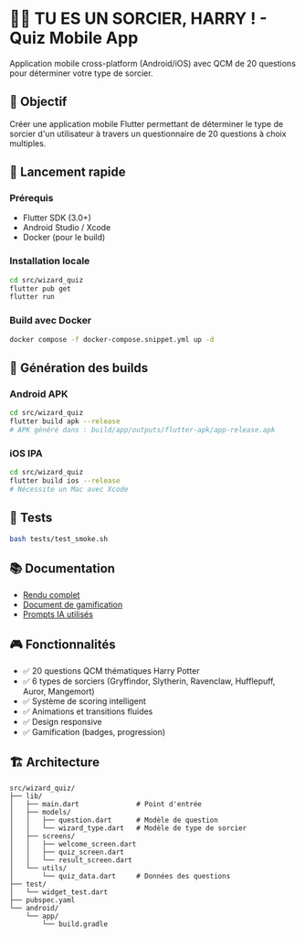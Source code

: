 # 🧙‍♂️ TU ES UN SORCIER, HARRY ! - Quiz Mobile App

Application mobile cross-platform (Android/iOS) avec QCM de 20 questions pour déterminer votre type de sorcier.

## 🎯 Objectif

Créer une application mobile Flutter permettant de déterminer le type de sorcier d'un utilisateur à travers un questionnaire de 20 questions à choix multiples.

## 🚀 Lancement rapide

### Prérequis
- Flutter SDK (3.0+)
- Android Studio / Xcode
- Docker (pour le build)

### Installation locale

```bash
cd src/wizard_quiz
flutter pub get
flutter run
```

### Build avec Docker

```bash
docker compose -f docker-compose.snippet.yml up -d
```

## 📱 Génération des builds

### Android APK
```bash
cd src/wizard_quiz
flutter build apk --release
# APK généré dans : build/app/outputs/flutter-apk/app-release.apk
```

### iOS IPA
```bash
cd src/wizard_quiz
flutter build ios --release
# Nécessite un Mac avec Xcode
```

## 🧪 Tests

```bash
bash tests/test_smoke.sh
```

## 📚 Documentation

- [Rendu complet](docs/rendu.md)
- [Document de gamification](docs/gamification.md)
- [Prompts IA utilisés](docs/prompts_used.md)

## 🎮 Fonctionnalités

- ✅ 20 questions QCM thématiques Harry Potter
- ✅ 6 types de sorciers (Gryffindor, Slytherin, Ravenclaw, Hufflepuff, Auror, Mangemort)
- ✅ Système de scoring intelligent
- ✅ Animations et transitions fluides
- ✅ Design responsive
- ✅ Gamification (badges, progression)

## 🏗️ Architecture

```
src/wizard_quiz/
├── lib/
│   ├── main.dart              # Point d'entrée
│   ├── models/
│   │   ├── question.dart      # Modèle de question
│   │   └── wizard_type.dart   # Modèle de type de sorcier
│   ├── screens/
│   │   ├── welcome_screen.dart
│   │   ├── quiz_screen.dart
│   │   └── result_screen.dart
│   └── utils/
│       └── quiz_data.dart     # Données des questions
├── test/
│   └── widget_test.dart
├── pubspec.yaml
└── android/
    └── app/
        └── build.gradle
```

